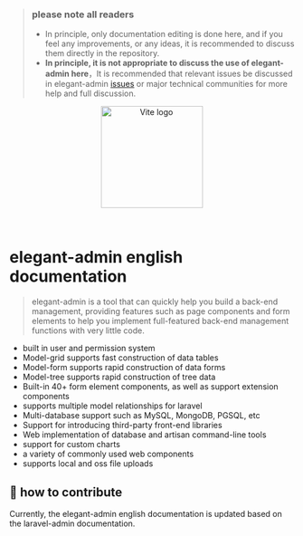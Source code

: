 > ### please note all readers
>
> - In principle, only documentation editing is done here, and if you feel any improvements, or any ideas, it is recommended to discuss them directly in the repository.
> - **In principle, it is not appropriate to discuss the use of elegant-admin here**，It is recommended that relevant issues be discussed in elegant-admin [issues](https:github.comelegant-adminproviderissues) or major technical communities for more help and full discussion.

<p align="center">
  <a href="https://vitejs.dev" target="_blank" rel="noopener noreferrer">
    <img width="180" src="https://github.com/elegant-admin/docs-cn/logo.png" alt="Vite logo">
  </a>
</p>
<br/>

# elegant-admin english documentation

> elegant-admin is a tool that can quickly help you build a back-end management, providing features such as page components and form elements to help you implement full-featured back-end management functions with very little code.

- built in user and permission system
- Model-grid supports fast construction of data tables
- Model-form supports rapid construction of data forms
- Model-tree supports rapid construction of tree data
- Built-in 40+ form element components, as well as support extension components
- supports multiple model relationships for laravel
- Multi-database support such as MySQL, MongoDB, PGSQL, etc
- Support for introducing third-party front-end libraries
- Web implementation of database and artisan command-line tools
- support for custom charts
- a variety of commonly used web components
- supports local and oss file uploads

## 📝 how to contribute

Currently, the elegant-admin english documentation is updated based on the laravel-admin documentation.